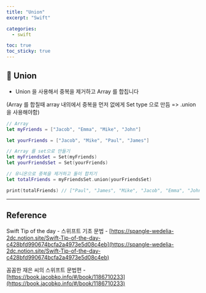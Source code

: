 ```yaml
---
title: "Union"
excerpt: "Swift"

categories:
  - swift

toc: true
toc_sticky: true
---
```


## 🔷 Union

- Union 을 사용해서 중복을 제거하고 Array 를 합칩니다

(Array 를 합칠때 array 내의에서 중복을 먼저 없에게 Set type 으로 만듬 => .union 을 사용해야함)

```swift
// Array
let myFriends = ["Jacob", "Emma", "Mike", "John"]

let yourFriends = ["Jacob", "Mike", "Paul", "James"]

// Array 를 set으로 만들기
let myFriendsSet = Set(myFriends)
let yourFriendsSet = Set(yourFriends)

// 유니온으로 중복을 제거하고 둘이 합치기
let totalFriends = myFriendsSet.union(yourFriendsSet)

print(totalFriends) // ["Paul", "James", "Mike", "Jacob", "Emma", "John"]
```

---

<!-- 🔶 🔷 📌 🔑 👉 -->

## Reference

Swift Tip of the day - 스위프트 기초 문법 - [https://spangle-wedelia-2dc.notion.site/Swift-Tip-of-the-day-c428bfd990674bcfa2a4973e5d08c4eb](https://spangle-wedelia-2dc.notion.site/Swift-Tip-of-the-day-c428bfd990674bcfa2a4973e5d08c4eb)

꼼꼼한 재은 씨의 스위프트 문법편 - [https://book.jacobko.info/#/book/1186710233](https://book.jacobko.info/#/book/1186710233)

